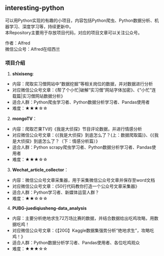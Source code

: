 ## interesting-python

可以用Python实现的有趣的小项目，内容包括Python爬虫、Python数据分析、机器学习、深度学习等，持续更新中。  
本Repository主要用于存放项目代码，对应的项目文章可以关注公众号。  

作者：Alfred  
微信公众号：Alfred在纽西兰


### 项目介绍
1. **shixiseng**: 
- 内容：爬取实习僧网站中“数据挖掘”等相关岗位的数据，并对数据进行分析
- 对应微信公众号文章：《帮了个小忙|破解“实习僧”网站字体加密》、《“小忙”连载篇|实习僧网站数据分析》
- 适合人群：Python爬虫学习者、Python数据分析学习者、Pandas使用者
- 难度：★★★☆☆


2. **mongoTV**：
- 内容：爬取芒果TV的《我是大侦探》节目评论数据，并进行情感分析
- 对应微信公众号文章：《《我是大侦探》到底怎么了？(上：数据爬取篇)》、《《我是大侦探》到底怎么了？（下：情感分析篇）》
- 适合人群：Python scrapy爬虫学习者、Python数据分析学习者、Pandas使用者
- 难度：★★★☆☆


3. **Wechat_article_collector**：
- 内容：微信公众号文章采集器，用于采集微信公众号文章并保存至word文档
- 对应微信公众号文章：《50行代码教你打造一个公众号文章采集器》
- 适合人群：Python学习者、新媒体运营人群？
- 难度：★★☆☆☆


4. **PUBG-juediqiusheng-data_analysis**
- 内容：主要分析绝地求生72万场比赛的数据，并结合数据给出吃鸡攻略，用数据吃鸡！
- 对应微信公众号文章：《【20G】Kaggle数据集强势分析“绝地求生”，攻略吃鸡！》
- 适合人群：Python数据分析学习者、Pandas使用者、各位吃鸡观众
- 难度：★★★☆☆

